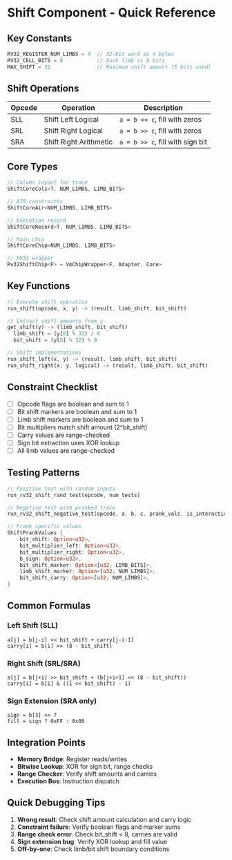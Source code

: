 # Shift Component - Quick Reference

## Key Constants
```rust
RV32_REGISTER_NUM_LIMBS = 4  // 32-bit word as 4 bytes
RV32_CELL_BITS = 8           // Each limb is 8 bits
MAX_SHIFT = 31               // Maximum shift amount (5 bits used)
```

## Shift Operations
| Opcode | Operation | Description |
|--------|-----------|-------------|
| SLL | Shift Left Logical | `a = b << c`, fill with zeros |
| SRL | Shift Right Logical | `a = b >> c`, fill with zeros |
| SRA | Shift Right Arithmetic | `a = b >> c`, fill with sign bit |

## Core Types
```rust
// Column layout for trace
ShiftCoreCols<T, NUM_LIMBS, LIMB_BITS>

// AIR constraints
ShiftCoreAir<NUM_LIMBS, LIMB_BITS>

// Execution record
ShiftCoreRecord<T, NUM_LIMBS, LIMB_BITS>

// Main chip
ShiftCoreChip<NUM_LIMBS, LIMB_BITS>

// RV32 wrapper
Rv32ShiftChip<F> = VmChipWrapper<F, Adapter, Core>
```

## Key Functions
```rust
// Execute shift operation
run_shift(opcode, x, y) -> (result, limb_shift, bit_shift)

// Extract shift amounts from y
get_shift(y) -> (limb_shift, bit_shift)
  limb_shift = (y[0] % 32) / 8
  bit_shift = (y[0] % 32) % 8

// Shift implementations
run_shift_left(x, y) -> (result, limb_shift, bit_shift)
run_shift_right(x, y, logical) -> (result, limb_shift, bit_shift)
```

## Constraint Checklist
- [ ] Opcode flags are boolean and sum to 1
- [ ] Bit shift markers are boolean and sum to 1
- [ ] Limb shift markers are boolean and sum to 1
- [ ] Bit multipliers match shift amount (2^bit_shift)
- [ ] Carry values are range-checked
- [ ] Sign bit extraction uses XOR lookup
- [ ] All limb values are range-checked

## Testing Patterns
```rust
// Positive test with random inputs
run_rv32_shift_rand_test(opcode, num_tests)

// Negative test with pranked trace
run_rv32_shift_negative_test(opcode, a, b, c, prank_vals, is_interaction_error)

// Prank specific values
ShiftPrankValues {
    bit_shift: Option<u32>,
    bit_multiplier_left: Option<u32>,
    bit_multiplier_right: Option<u32>,
    b_sign: Option<u32>,
    bit_shift_marker: Option<[u32; LIMB_BITS]>,
    limb_shift_marker: Option<[u32; NUM_LIMBS]>,
    bit_shift_carry: Option<[u32; NUM_LIMBS]>,
}
```

## Common Formulas

### Left Shift (SLL)
```
a[j] = b[j-i] << bit_shift + carry[j-i-1]
carry[i] = b[i] >> (8 - bit_shift)
```

### Right Shift (SRL/SRA)
```
a[j] = b[j+i] >> bit_shift + (b[j+i+1] << (8 - bit_shift))
carry[i] = b[i] & ((1 << bit_shift) - 1)
```

### Sign Extension (SRA only)
```
sign = b[3] >> 7
fill = sign ? 0xFF : 0x00
```

## Integration Points
- **Memory Bridge**: Register reads/writes
- **Bitwise Lookup**: XOR for sign bit, range checks
- **Range Checker**: Verify shift amounts and carries
- **Execution Bus**: Instruction dispatch

## Quick Debugging Tips
1. **Wrong result**: Check shift amount calculation and carry logic
2. **Constraint failure**: Verify boolean flags and marker sums
3. **Range check error**: Check bit_shift < 8, carries are valid
4. **Sign extension bug**: Verify XOR lookup and fill value
5. **Off-by-one**: Check limb/bit shift boundary conditions